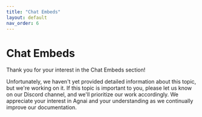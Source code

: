 ```yaml
---
title: "Chat Embeds"
layout: default
nav_order: 6
---
```

# Chat Embeds

Thank you for your interest in the Chat Embeds section!

Unfortunately, we haven't yet provided detailed information about this topic, but we're working on it. If this topic is important to you, please let us know on our Discord channel, and we'll prioritize our work accordingly. We appreciate your interest in Agnai and your understanding as we continually improve our documentation.

